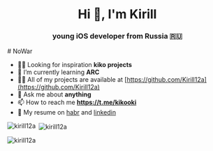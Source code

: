 <h1 align="center">Hi 👋, I'm Kirill</h1>

<h3 align="center">young iOS developer from Russia 🇷🇺</h3>
# NoWar

- 🧘‍♂ Looking for inspiration **kiko projects**
- 🌱 I’m currently learning **ARC**
- 👨‍💻 All of my projects are available at [https://github.com/Kirill12a](https://github.com/Kirill12a)
- 💬 Ask me about **anything**
- 📫 How to reach me **https://t.me/kikooki**
- 💼 My resume on [habr](https://career.habr.com/kikosdrozd) and [linkedin](https://www.linkedin.com/in/kirill-drozdov-7ba685227/) 
<p align="left">
</p>

<p><img align="left" src="https://github-readme-stats.vercel.app/api/top-langs?username=kirill12a&show_icons=true&locale=en&layout=compact" alt="kirill12a" /></p>
<p>&nbsp;<img align="center" src="https://github-readme-stats.vercel.app/api?username=kirill12a&show_icons=true&locale=en" alt="kirill12a" /></p>
<p><img align="center" src="https://github-readme-streak-stats.herokuapp.com/?user=kirill12a&" alt="kirill12a" /></p>


